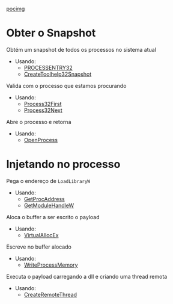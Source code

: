 [pocimg](poc-img.png)

# Obter o Snapshot
Obtém um snapshot de todos os processos no sistema atual
- Usando: 
	- [PROCESSENTRY32](https://learn.microsoft.com/en-us/windows/win32/api/tlhelp32/ns-tlhelp32-processentry32) 
	- [CreateToolhelp32Snapshot](https://learn.microsoft.com/en-us/windows/win32/api/tlhelp32/nf-tlhelp32-createtoolhelp32snapshot)

 
Valida com o processo que estamos procurando
- Usando: 
	- [Process32First](https://learn.microsoft.com/en-us/windows/win32/api/tlhelp32/nf-tlhelp32-process32first)
	- [Process32Next](https://learn.microsoft.com/en-us/windows/win32/api/tlhelp32/nf-tlhelp32-process32next)

 
Abre o processo e retorna
- Usando:
	- [OpenProcess](https://learn.microsoft.com/en-us/windows/win32/api/processthreadsapi/nf-processthreadsapi-openprocess)

# Injetando no processo
Pega o endereço de `LoadLibraryW`
- Usando: 
	- [GetProcAddress](https://learn.microsoft.com/en-us/windows/win32/api/libloaderapi/nf-libloaderapi-getprocaddress)
	- [GetModuleHandleW](https://learn.microsoft.com/en-us/windows/win32/api/libloaderapi/nf-libloaderapi-getmodulehandlew)

 
Aloca o buffer a ser escrito o payload
- Usando:
	- [VirtualAllocEx](https://learn.microsoft.com/en-us/windows/win32/api/memoryapi/nf-memoryapi-virtualallocex)

 
Escreve no buffer alocado
- Usando:
	- [WriteProcessMemory](https://learn.microsoft.com/en-us/windows/win32/api/memoryapi/nf-memoryapi-writeprocessmemory)

 
Executa o payload carregando a dll e criando uma thread remota
- Usando:
	- [CreateRemoteThread](https://learn.microsoft.com/en-us/windows/win32/api/processthreadsapi/nf-processthreadsapi-createremotethread)
